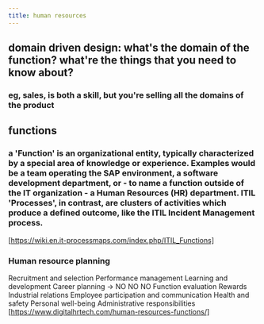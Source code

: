 ```yaml
---
title: human resources
---
```


## domain driven design: what's the domain of the function? what're the things that you need to know about?
### eg, sales, is both a skill, but you're selling all the domains of the product
## functions
### a 'Function' is an organizational entity, typically characterized by a special area of knowledge or experience. Examples would be a team operating the SAP environment, a software development department, or - to name a function outside of the IT organization - a Human Resources (HR) department. ITIL 'Processes', in contrast, are clusters of activities which produce a defined outcome, like the ITIL Incident Management process.
[https://wiki.en.it-processmaps.com/index.php/ITIL_Functions]
### Human resource planning
Recruitment and selection
Performance management
Learning and development
Career planning -> NO NO NO
Function evaluation
Rewards
Industrial relations
Employee participation and communication
Health and safety
Personal well-being
Administrative responsibilities 
[https://www.digitalhrtech.com/human-resources-functions/]
###
